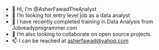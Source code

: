 - 👋 Hi, I’m @AsherFawadTheAnalyst
- 👀 I’m looking for entry level job as a data analyst
- 🌱 I have recently completed training in Data Analysis from Jobreadyprogrammer.com
- 💞️ I’m also looking to collaborate on open source projects.
- 📫 I can be reached at asherfawad@yahoo.com

<!---
AsherFawadTheAnalyst/AsherFawadTheAnalyst is a ✨ special ✨ repository because its `README.md` (this file) appears on your GitHub profile.
You can click the Preview link to take a look at your changes.
--->
